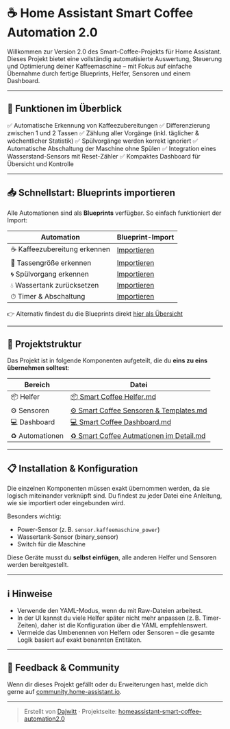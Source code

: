 # ☕ Home Assistant Smart Coffee Automation 2.0

Willkommen zur Version 2.0 des Smart-Coffee-Projekts für Home Assistant. Dieses Projekt bietet eine vollständig automatisierte Auswertung, Steuerung und Optimierung deiner Kaffeemaschine – mit Fokus auf einfache Übernahme durch fertige Blueprints, Helfer, Sensoren und einem Dashboard.

---

## 🚀 Funktionen im Überblick

✅ Automatische Erkennung von Kaffeezubereitungen
✅ Differenzierung zwischen 1 und 2 Tassen
✅ Zählung aller Vorgänge (inkl. täglicher & wöchentlicher Statistik)
✅ Spülvorgänge werden korrekt ignoriert
✅ Automatische Abschaltung der Maschine ohne Spülen
✅ Integration eines Wasserstand-Sensors mit Reset-Zähler
✅ Kompaktes Dashboard für Übersicht und Kontrolle

---

## 📥 Schnellstart: Blueprints importieren

Alle Automationen sind als **Blueprints** verfügbar. So einfach funktioniert der Import:

| Automation                   | Blueprint-Import                                                                                                                                                                                                   |
| ---------------------------- | ------------------------------------------------------------------------------------------------------------------------------------------------------------------------------------------------------------------ |
| ☕ Kaffeezubereitung erkennen | [Importieren](https://my.home-assistant.io/redirect/blueprint_import/?blueprint_url=https%3A%2F%2Fgist.githubusercontent.com%2FDajwitt%2F742f2a1b079aafa4c80e378e42038555%2Fraw%2Fkaffeezubereitung_erkennen.yaml) |
| 🍵 Tassengröße erkennen      | [Importieren](https://my.home-assistant.io/redirect/blueprint_import/?blueprint_url=https%3A%2F%2Fgist.githubusercontent.com%2FDajwitt%2F9e9aa8203902c0265c80f30f64cc5911%2Fraw%2Ftassengroesse_bestimmen.yaml)    |
| 🌀 Spülvorgang erkennen      | [Importieren](https://my.home-assistant.io/redirect/blueprint_import/?blueprint_url=https%3A%2F%2Fgist.githubusercontent.com%2FDajwitt%2F7b47fb55c00832db02cb799baef7181f%2Fraw%2Fspuelvorgang_erkennen.yaml)      |
| 💧 Wassertank zurücksetzen   | [Importieren](https://my.home-assistant.io/redirect/blueprint_import/?blueprint_url=https%3A%2F%2Fgist.githubusercontent.com%2FDajwitt%2F70d522b2e358cca27c41e225abe3b458%2Fraw%2Fwassertank_ueberwachen.yaml)     |
| ⏱ Timer & Abschaltung        | [Importieren](https://my.home-assistant.io/redirect/blueprint_import/?blueprint_url=https%3A%2F%2Fgist.githubusercontent.com%2FDajwitt%2F5382905d489eb4275bd5b57c16ff1849%2Fraw%2Ftimer_und_abschaltung.yaml)      |

👉 Alternativ findest du die Blueprints direkt [hier als Übersicht](./📥%20Smart%20Coffee%20Blueprints.md)

---

## 🧱 Projektstruktur

Das Projekt ist in folgende Komponenten aufgeteilt, die du **eins zu eins übernehmen solltest**:

| Bereich         | Datei                                                                                                                                                                                        |
| --------------- | -------------------------------------------------------------------------------------------------------------------------------------------------------------------------------------------- |
| 📦 Helfer       | [📦 Smart Coffee Helfer.md](https://github.com/Dajwitt/homeassistant-smart-coffee-automation2.0/blob/main/%F0%9F%93%A6%20Smart%20Coffee%20Helfer.md)                                         |
| ⚙ Sensoren      | [⚙ Smart Coffee Sensoren & Templates.md](https://github.com/Dajwitt/homeassistant-smart-coffee-automation2.0/blob/main/%E2%9A%99%20Smart%20Coffee%20Sensoren%20%26%20Templates.md)           |
| 💻 Dashboard    | [💻 Smart Coffee Dashboard.md](https://github.com/Dajwitt/homeassistant-smart-coffee-automation2.0/blob/main/%F0%9F%92%BB%20Smart%20Coffee%20Dashboard.md)                                   |
| ♻️ Automationen | [♻️ Smart Coffee Autmationen im Detail.md](https://github.com/Dajwitt/homeassistant-smart-coffee-automation2.0/blob/main/%E2%99%BB%EF%B8%8F%20Smart%20Coffee%20Autmationen%20im%20Detail.md) |

---

## 📋 Installation & Konfiguration

Die einzelnen Komponenten müssen exakt übernommen werden, da sie logisch miteinander verknüpft sind. Du findest zu jeder Datei eine Anleitung, wie sie importiert oder eingebunden wird.

Besonders wichtig:

* Power-Sensor (z. B. `sensor.kaffeemaschine_power`)
* Wassertank-Sensor (binary\_sensor)
* Switch für die Maschine

Diese Geräte musst du **selbst einfügen**, alle anderen Helfer und Sensoren werden bereitgestellt.

---

## ℹ️ Hinweise

* Verwende den YAML-Modus, wenn du mit Raw-Dateien arbeitest.
* In der UI kannst du viele Helfer später nicht mehr anpassen (z. B. Timer-Zeiten), daher ist die Konfiguration über die YAML empfehlenswert.
* Vermeide das Umbenennen von Helfern oder Sensoren – die gesamte Logik basiert auf exakt benannten Entitäten.

---

## 💬 Feedback & Community

Wenn dir dieses Projekt gefällt oder du Erweiterungen hast, melde dich gerne auf [community.home-assistant.io](https://community.home-assistant.io/c/blueprints-exchange/53).

---

> Erstellt von [Dajwitt](https://github.com/Dajwitt) · Projektseite: [homeassistant-smart-coffee-automation2.0](https://github.com/Dajwitt/homeassistant-smart-coffee-automation2.0)
